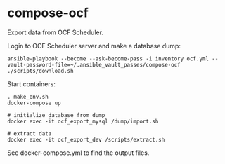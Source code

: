 # compose-ocf
Export data from OCF Scheduler.

Login to OCF Scheduler server and make a database dump:
```
ansible-playbook --become --ask-become-pass -i inventory ocf.yml --vault-password-file=~/.ansible_vault_passes/compose-ocf
./scripts/download.sh

```

Start containers:
```
. make_env.sh
docker-compose up
```


```
# initialize database from dump
docker exec -it ocf_export_mysql /dump/import.sh

# extract data
docker exec -it ocf_export_dev /scripts/extract.sh

```

See docker-compose.yml to find the output files.
